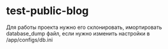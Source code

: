 # test-public-blog
Для работы проекта нужно его склонировать, имортировать database_dump файл, если нужно изменить настройки в /app/configs/db.ini 
